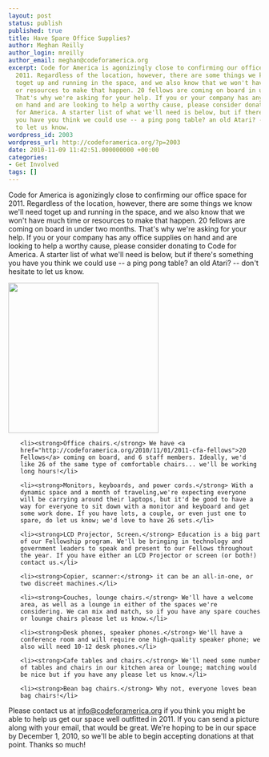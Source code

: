 ```yaml
---
layout: post
status: publish
published: true
title: Have Spare Office Supplies?
author: Meghan Reilly
author_login: mreilly
author_email: meghan@codeforamerica.org
excerpt: Code for America is agonizingly close to confirming our office space for
  2011. Regardless of the location, however, there are some things we know we'll need
  toget up and running in the space, and we also know that we won't have much time
  or resources to make that happen. 20 fellows are coming on board in under two months.
  That's why we're asking for your help. If you or your company has any office supplies
  on hand and are looking to help a worthy cause, please consider donating to Code
  for America. A starter list of what we'll need is below, but if there's something
  you have you think we could use -- a ping pong table? an old Atari? -- don't hesitate
  to let us know.
wordpress_id: 2003
wordpress_url: http://codeforamerica.org/?p=2003
date: 2010-11-09 11:42:51.000000000 +00:00
categories:
- Get Involved
tags: []
---
```

Code for America is agonizingly close to confirming our office space for 2011. Regardless of the location, however, there are some things we know we'll need toget up and running in the space, and we also know that we won't have much time or resources to make that happen. 20 fellows are coming on board in under two months. That's why we're asking for your help. If you or your company has any office supplies on hand and are looking to help a worthy cause, please consider donating to Code for America. A starter list of what we'll need is below, but if there's something you have you think we could use -- a ping pong table? an old Atari? -- don't hesitate to let us know.

<!--more-->

<a href="http://codeforamerica.org/wp-content/uploads/2010/11/desk.jpg"><img class="alignright size-full wp-image-2006" title="desk" src="http://codeforamerica.org/wp-content/uploads/2010/11/desk.jpg" alt="" width="300" /></a>

<ul>

	<li><strong>Office chairs.</strong> We have <a href="http://codeforamerica.org/2010/11/01/2011-cfa-fellows">20 Fellows</a> coming on board, and 6 staff members. Ideally, we'd like 26 of the same type of comfortable chairs... we'll be working long hours!</li>

	<li><strong>Monitors, keyboards, and power cords.</strong> With a dynamic space and a month of traveling,we're expecting everyone will be carrying around their laptops, but it'd be good to have a way for everyone to sit down with a monitor and keyboard and get some work done. If you have lots, a couple, or even just one to spare, do let us know; we'd love to have 26 sets.</li>

	<li><strong>LCD Projector, Screen.</strong> Education is a big part of our Fellowship program. We'll be bringing in technology and government leaders to speak and present to our Fellows throughout the year. If you have either an LCD Projector or screen (or both!) contact us.</li>

	<li><strong>Copier, scanner:</strong> it can be an all-in-one, or two discreet machines.</li>

	<li><strong>Couches, lounge chairs.</strong> We'll have a welcome area, as well as a lounge in either of the spaces we're considering. We can mix and match, so if you have any spare couches or lounge chairs please let us know.</li>

	<li><strong>Desk phones, speaker phones.</strong> We'll have a conference room and will require one high-quality speaker phone; we also will need 10-12 desk phones.</li>

	<li><strong>Cafe tables and chairs.</strong> We'll need some number of tables and chairs in our kitchen area or lounge; matching would be nice but if you have any please let us know.</li>

	<li><strong>Bean bag chairs.</strong> Why not, everyone loves bean bag chairs!</li>

</ul>

Please contact us at info@codeforamerica.org if you think you might be able to help us get our space well outfitted in 2011. If you can send a picture along with your email, that would be great. We're hoping to be in our space by December 1, 2010, so we'll be able to begin accepting donations at that point. Thanks so much!
